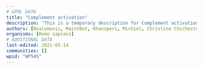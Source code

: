 ```yaml
---
# GPML DATA
title: "Complement activation"
description: "This is a temporary description for Complement activation"
authors: [Nsalomonis, MaintBot, Khanspers, Michiel, Christine Chichester, Mkutmon, AlexanderPico, Egonw, Eweitz]
organisms: [Homo sapiens]
# ADDITIONAL DATA
last-edited: 2021-05-14
communities: []
wpid: "WP545"
---
```

